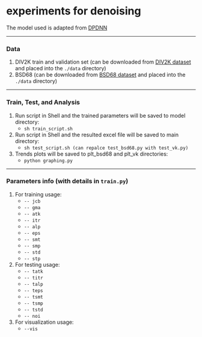 # experiments for denoising
The model used is adapted from [DPDNN](https://github.com/WeishengDong/DPDNN/tree/master/DENOISE)

---
### Data
1. DIV2K train and validation set (can be downloaded from [DIV2K dataset](https://data.vision.ee.ethz.ch/cvl/DIV2K/) and placed into the ```./data``` directory)
3. BSD68 (can be downloaded from [BSD68 dataset](https://drive.google.com/drive/folders/1igMLxCG2GHcXt5JeChrC7T-xvEHGA1xj?usp=sharing) and placed into the ```./data``` directory)

---
### Train, Test, and Analysis
1. Run script in Shell and the trained parameters will be saved to model directory:
     - ```sh train_script.sh```  
2. Run script in Shell and the resulted excel file will be saved to main directory:
     - ```sh test_script.sh (can repalce test_bsd68.py with test_vk.py)```  
3. Trends plots will be saved to plt_bsd68 and plt_vk directories: 
     - ```python graphing.py```  
    
---
### Parameters info (with details in ```train.py```)
1. For training usage:
     - ```-- jcb```  
     - ```-- gma``` 
     - ```-- atk```  
     - ```-- itr``` 
     - ```-- alp``` 
     - ```-- eps```
     - ```-- smt```   
     - ```-- smp``` 
     - ```-- std``` 
     - ```-- stp``` 
2. For testing usage:
     - ```-- tatk``` 
     - ```-- titr``` 
     - ```-- talp``` 
     - ```-- teps``` 
     - ```-- tsmt```
     - ```-- tsmp```
     - ```-- tstd```
     - ```-- noi```    
3. For visualization usage: 
     - ```--vis```  
